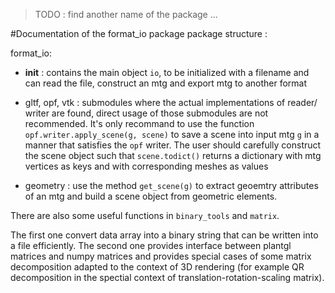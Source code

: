 > TODO : find another name of the package ...

#Documentation of the format_io package
package structure : 

format_io:
- __init__ : contains the main object `io`, to be initialized with a filename and can read the file, construct an mtg and export mtg to another format

- gltf, opf, vtk : submodules where the actual implementations of reader/ writer are found, direct usage of those submodules are not recommended. It's only recommand to use the function `opf.writer.apply_scene(g, scene)` to save a scene into input mtg `g` in a manner that satisfies the `opf` writer. The user should carefully construct the scene object such that `scene.todict()` returns a dictionary with mtg vertices as keys and with corresponding meshes as values


- geometry : use the method `get_scene(g)` to extract geoemtry attributes of an mtg and build a scene object from geometric elements.

There are also some useful functions in `binary_tools` and `matrix`.

The first one convert data array into a binary string that can be written into a file efficiently. The second one provides interface between plantgl matrices and numpy matrices and provides special cases of some matrix decomposition adapted to the context of 3D rendering (for example QR decomposition in the spectial context of translation-rotation-scaling matrix).

